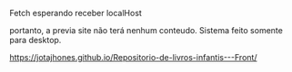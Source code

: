 

Fetch esperando receber localHost

portanto, a previa site não terá nenhum conteudo. Sistema feito somente para desktop.

 https://jotajhones.github.io/Repositorio-de-livros-infantis---Front/
